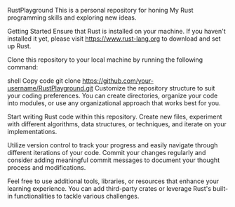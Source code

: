 
RustPlayground
This is a personal repository for honing My Rust programming skills and exploring new ideas.

Getting Started
Ensure that Rust is installed on your machine. If you haven't installed it yet, please visit https://www.rust-lang.org to download and set up Rust.

Clone this repository to your local machine by running the following command:

shell
Copy code
git clone https://github.com/your-username/RustPlayground.git
Customize the repository structure to suit your coding preferences. You can create directories, organize your code into modules, or use any organizational approach that works best for you.

Start writing Rust code within this repository. Create new files, experiment with different algorithms, data structures, or techniques, and iterate on your implementations.

Utilize version control to track your progress and easily navigate through different iterations of your code. Commit your changes regularly and consider adding meaningful commit messages to document your thought process and modifications.

Feel free to use additional tools, libraries, or resources that enhance your learning experience. You can add third-party crates or leverage Rust's built-in functionalities to tackle various challenges.